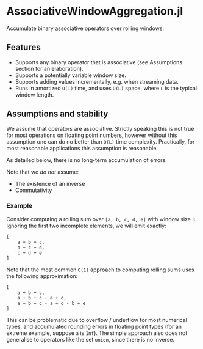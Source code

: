 # AssociativeWindowAggregation.jl

Accumulate binary associative operators over rolling windows.

## Features
- Supports any binary operator that is associative (see Assumptions section for an elaboration).
- Supports a potentially variable window size.
- Supports adding values incrementally, e.g. when streaming data.
- Runs in amortized `O(1)` time, and uses `O(L)` space, where `L` is the typical window length.

## Assumptions and stability
We assume that operators are associative.
Strictly speaking this is not true for most operations on floating point numbers, however without this assumption one can do no better than `O(L)` time complexity.
Practically, for most reasonable applications this assumption is reasonable.

As detailed below, there is no long-term accumulation of errors.

Note that we *do not* assume:
- The existence of an inverse
- Commutativity

### Example
Consider computing a rolling sum over `[a, b, c, d, e]` with window size `3`.
Ignoring the first two incomplete elements, we will emit exactly:
```
[
    a + b + c,
    b + c + d,
    c + d + e
]
```

Note that the most common `O(1)` approach to computing rolling sums uses the following approximation:
```
[
    a + b + c,
    a + b + c - a + d,
    a + b + c - a + d - b + e
]
```
This can be problematic due to overflow / underflow for most numerical types, and accumulated rounding errors in floating point types (for an extreme example, suppose `a` is `Inf`).
The simple approach also does not generalise to operators like the set `union`, since there is no inverse.

